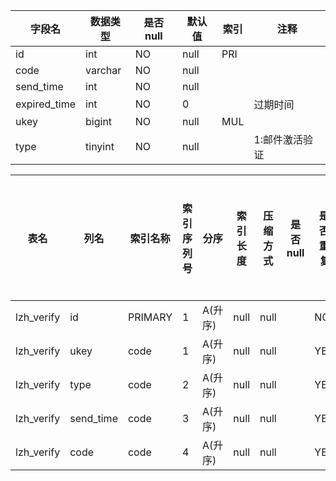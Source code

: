 |字段名|数据类型|是否null|默认值|索引|注释|
|------|--------|--------|------|----|----|
|id|int|NO|null|PRI||
|code|varchar|NO|null|||
|send_time|int|NO|null|||
|expired_time|int|NO|0||过期时间|
|ukey|bigint|NO|null|MUL||
|type|tinyint|NO|null||1:邮件激活验证|



|表名|列名|索引名称|索引序列号|分序|索引长度|压缩方式|是否null|是否重复|唯一值数目估计值|索引方法|列中描述索引信息|索引注释|
|----|----|--------|----------|----|--------|--------|--------|--------|----------------|--------|----------------|--------|
|lzh_verify|id|PRIMARY|1|A(升序)|null|null||NO|113|BTREE|||
|lzh_verify|ukey|code|1|A(升序)|null|null||YES|56|BTREE|||
|lzh_verify|type|code|2|A(升序)|null|null||YES|56|BTREE|||
|lzh_verify|send_time|code|3|A(升序)|null|null||YES|113|BTREE|||
|lzh_verify|code|code|4|A(升序)|null|null||YES|113|BTREE|||
